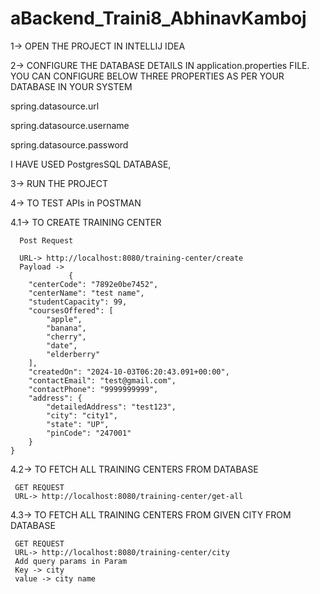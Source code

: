 # aBackend_Traini8_AbhinavKamboj
1-> OPEN THE PROJECT IN INTELLIJ IDEA

2-> CONFIGURE THE DATABASE DETAILS IN application.properties FILE.
YOU CAN CONFIGURE BELOW THREE PROPERTIES AS PER YOUR DATABASE IN YOUR SYSTEM

spring.datasource.url

spring.datasource.username

spring.datasource.password

I HAVE USED PostgresSQL DATABASE,

3-> RUN THE PROJECT

4-> TO TEST APIs in POSTMAN

 4.1-> TO CREATE TRAINING CENTER

      Post Request

      URL-> http://localhost:8080/training-center/create
      Payload ->  
                 {
        "centerCode": "7892e0be7452",
        "centerName": "test name",
        "studentCapacity": 99,
        "coursesOffered": [
            "apple",
            "banana",
            "cherry",
            "date",
            "elderberry"
        ],
        "createdOn": "2024-10-03T06:20:43.091+00:00",
        "contactEmail": "test@gmail.com",
        "contactPhone": "9999999999",
        "address": {
            "detailedAddress": "test123",
            "city": "city1",
            "state": "UP",
            "pinCode": "247001"
        }
    }

4.2-> TO FETCH ALL TRAINING CENTERS FROM DATABASE

     GET REQUEST
     URL-> http://localhost:8080/training-center/get-all
4.3-> TO FETCH ALL TRAINING CENTERS FROM GIVEN CITY FROM DATABASE
    
     GET REQUEST
     URL-> http://localhost:8080/training-center/city
     Add query params in Param
     Key -> city
     value -> city name
     
     



